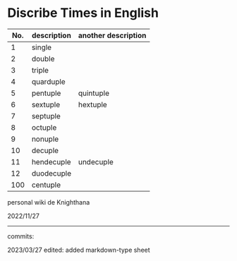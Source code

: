 # Discribe Times in English


|No.|description|another description
|---|-----------|-------------------|
|  1| single    |
|  2| double    |
|  3| triple    |
|  4| quarduple |
|  5| pentuple  | quintuple |
|  6| sextuple  | hextuple  |
|  7| septuple  |
|  8| octuple   |
|  9| nonuple   |
| 10| decuple   |
| 11| hendecuple| undecuple |
| 12| duodecuple|
|100| centuple  |

personal wiki de Knighthana

2022/11/27

-------------------------------------------

commits:

2023/03/27 edited: added markdown-type sheet
